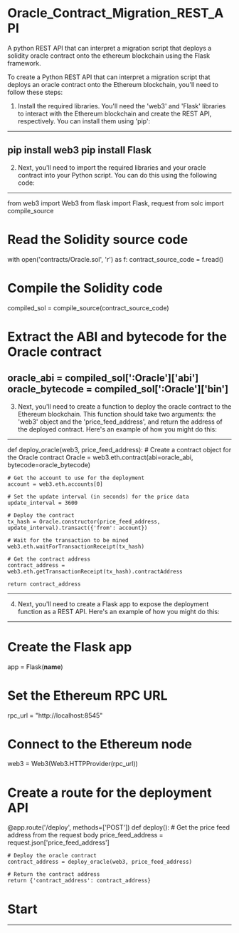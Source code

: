 # Oracle_Contract_Migration_REST_API
A python REST API that can interpret a migration script that deploys a solidity oracle contract onto the ethereum blockchain using the Flask framework.

To create a Python REST API that can interpret a migration script that deploys an oracle contract onto the Ethereum blockchain, you'll need to follow these steps:

1) Install the required libraries. You'll need the 'web3' and 'Flask' libraries to interact with the Ethereum blockchain and create the REST API, respectively. You can install them using 'pip':
------------------------------------
pip install web3
pip install Flask
------------------------------------
2) Next, you'll need to import the required libraries and your oracle contract into your Python script. You can do this using the following code:
------------------------------------
from web3 import Web3
from flask import Flask, request
from solc import compile_source

# Read the Solidity source code
with open('contracts/Oracle.sol', 'r') as f:
    contract_source_code = f.read()

# Compile the Solidity code
compiled_sol = compile_source(contract_source_code)

# Extract the ABI and bytecode for the Oracle contract
oracle_abi = compiled_sol['<stdin>:Oracle']['abi']
oracle_bytecode = compiled_sol['<stdin>:Oracle']['bin']
------------------------------------
3) Next, you'll need to create a function to deploy the oracle contract to the Ethereum blockchain. This function should take two arguments: the 'web3' object and the 'price_feed_address', and return the address of the deployed contract. Here's an example of how you might do this:
------------------------------------
def deploy_oracle(web3, price_feed_address):
    # Create a contract object for the Oracle contract
    Oracle = web3.eth.contract(abi=oracle_abi, bytecode=oracle_bytecode)

    # Get the account to use for the deployment
    account = web3.eth.accounts[0]

    # Set the update interval (in seconds) for the price data
    update_interval = 3600

    # Deploy the contract
    tx_hash = Oracle.constructor(price_feed_address, update_interval).transact({'from': account})

    # Wait for the transaction to be mined
    web3.eth.waitForTransactionReceipt(tx_hash)

    # Get the contract address
    contract_address = web3.eth.getTransactionReceipt(tx_hash).contractAddress

    return contract_address
------------------------------------
4) Next, you'll need to create a Flask app to expose the deployment function as a REST API. Here's an example of how you might do this:
------------------------------------
# Create the Flask app
app = Flask(__name__)

# Set the Ethereum RPC URL
rpc_url = "http://localhost:8545"

# Connect to the Ethereum node
web3 = Web3(Web3.HTTPProvider(rpc_url))

# Create a route for the deployment API
@app.route('/deploy', methods=['POST'])
def deploy():
    # Get the price feed address from the request body
    price_feed_address = request.json['price_feed_address']

    # Deploy the oracle contract
    contract_address = deploy_oracle(web3, price_feed_address)

    # Return the contract address
    return {'contract_address': contract_address}

# Start
------------------------------------
